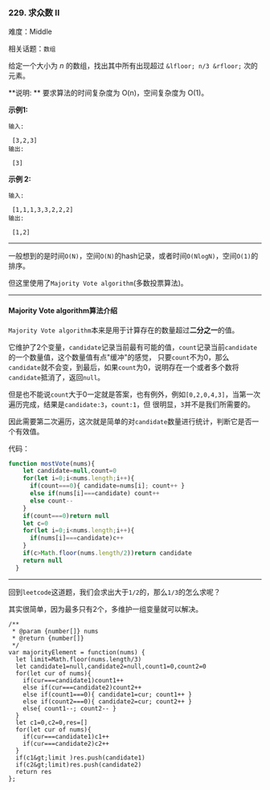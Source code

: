 ### 229. 求众数 II

难度：Middle

相关话题：`数组`

给定一个大小为 *n* 的数组，找出其中所有出现超过 `&lfloor; n/3 &rfloor;` 次的元素。



 **说明: ** 要求算法的时间复杂度为 O(n)，空间复杂度为 O(1)。



 **示例1:** 





```
输入:

 [3,2,3]
输出:

 [3]
```

 **示例 2:** 





```
输入:

 [1,1,1,3,3,2,2,2]
输出:

 [1,2]
```


-----

一般想到的是时间`O(N)`，空间`O(N)`的hash记录，或者时间`O(NlogN)`，空间`O(1)`的排序。

但这里使用了`Majority Vote algorithm`(多数投票算法)。

-----

#### Majority Vote algorithm算法介绍

`Majority Vote algorithm`本来是用于计算存在的数量超过**二分之一**的值。

它维护了2个变量，`candidate`记录当前最有可能的值，`count`记录当前`candidate`的一个数量值，这个数量值有点"缓冲"的感觉，
只要`count`不为0，那么`candidate`就不会变，到最后，如果`count`为0，说明存在一个或者多个数将`candidate`抵消了，返回`null`。

但是也不能说`count`大于0一定就是答案，也有例外，例如`[0,2,0,4,3]`，当第一次遍历完成，结果是`candidate:3`，`count:1`，但
很明显，`3`并不是我们所需要的。

因此需要第二次遍历，这次就是简单的对`candidate`数量进行统计，判断它是否一个有效值。

代码：
```js
function mostVote(nums){
    let candidate=null,count=0
    for(let i=0;i<nums.length;i++){
      if(count===0){ candidate=nums[i]; count++ }
      else if(nums[i]===candidate) count++
      else count--
    }
    if(count===0)return null
    let c=0
    for(let i=0;i<nums.length;i++){
      if(nums[i]===candidate)c++
    }
    if(c>Math.floor(nums.length/2))return candidate
    return null
  }
```

----

回到`leetcode`这道题，我们会求出大于`1/2`的，那么`1/3`的怎么求呢？

其实很简单，因为最多只有2个，多维护一组变量就可以解决。


```
/**
 * @param {number[]} nums
 * @return {number[]}
 */
var majorityElement = function(nums) {
  let limit=Math.floor(nums.length/3)
  let candidate1=null,candidate2=null,count1=0,count2=0
  for(let cur of nums){
    if(cur===candidate1)count1++
    else if(cur===candidate2)count2++
    else if(count1===0){ candidate1=cur; count1++ }
    else if(count2===0){ candidate2=cur; count2++ }
    else{ count1--; count2-- }
  }
  let c1=0,c2=0,res=[]
  for(let cur of nums){
    if(cur===candidate1)c1++
    if(cur===candidate2)c2++
  }
  if(c1&gt;limit )res.push(candidate1)
  if(c2&gt;limit)res.push(candidate2)
  return res
};



```
